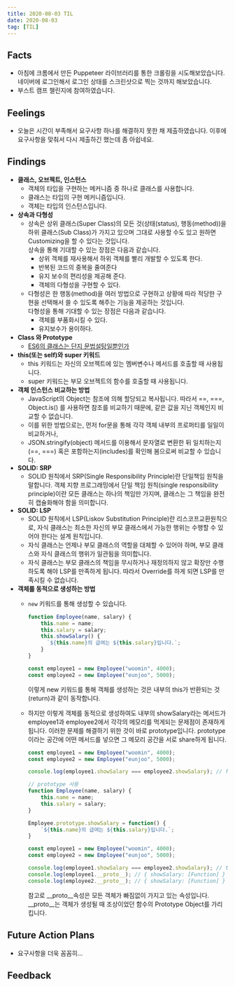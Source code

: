```yaml
---
title: 2020-08-03 TIL
date: 2020-08-03
tag: [TIL]
---
```


## Facts

- 아침에 크롬에서 만든 Puppeteer 라이브러리를 통한 크롤링을 시도해보았습니다. 네이버에 로그인해서 로그인 상태를 스크린샷으로 찍는 것까지 해보았습니다.
- 부스트 캠프 챌린지에 참여하였습니다.

## Feelings

- 오늘은 시간이 부족해서 요구사항 하나를 해결하지 못한 채 제출하였습니다. 이후에 요구사항을 맞춰서 다시 제출하긴 했는데 좀 아쉽네요.

## Findings

- **클래스, 오브젝트, 인스턴스**
  - 객체의 타입을 구현하는 메커니즘 중 하나로 클래스를 사용합니다.
  - 클래스는 타입의 구현 메커니즘입니다.
  - 객체는 타입의 인스턴스입니다.
- **상속과 다형성**
  - 상속은 상위 클래스(Super Class)의 모든 것(상태(status), 행동(method))을 하위 클래스(Sub Class)가 가지고 있으며 그대로 사용할 수도 있고 원하면 Customizing을 할 수 있다는 것입니다.  
    상속을 통해 기대할 수 있는 장점은 다음과 같습니다.
    - 상위 객체를 재사용해서 하위 객체를 빨리 개발할 수 있도록 한다.
    - 반복된 코드의 중복을 줄여준다
    - 유지 보수의 편리성을 제공해 준다.
    - 객체의 다형성을 구현할 수 있다.
  - 다형성은 한 행동(method)을 여러 방법으로 구현하고 상황에 따라 적당한 구현을 선택해서 쓸 수 있도록 해주는 기능을 제공하는 것입니다.  
    다형성을 통해 기대할 수 있는 장점은 다음과 같습니다.
    - 객체를 부품화시킬 수 있다.
    - 유지보수가 용이하다.
- **Class 와 Prototype**
  - [ES6의 클래스는 단지 문법설탕일뿐인가](https://gomugom.github.io/is-class-only-a-syntactic-sugar/)
- **this(또는 self)와 super 키워드**
  - this 키워드는 자신의 오브젝트에 있는 멤버변수나 메서드를 호출할 때 사용됩니다.
  - super 키워드는 부모 오브젝트의 함수를 호출할 때 사용됩니다.
- **객체 인스턴스 비교하는 방법**
  - JavaScript의 Object는 참조에 의해 할당되고 복사됩니다. 따라서 ==, ===, Object.is() 를 사용하면 참조를 비교하기 때문에, 같은 값을 지닌 객체인지 비교할 수 없습니다.
  - 이를 위한 방법으로는, 먼저 for문을 통해 각각 객체 내부의 프로퍼티를 일일이 비교하거나,
  - JSON.stringify(object) 메서드를 이용해서 문자열로 변환한 뒤 일치하는지(==, ===) 혹은 포함하는지(includes)를 확인해 봄으로써 비교할 수 있습니다.
- **SOLID: SRP**
  - SOLID 원칙에서 SRP(Single Responsibility Principle)란 단일책임 원칙을 말합니다. 객체 지향 프로그래밍에서 단일 책임 원칙(single responsibility principle)이란 모든 클래스는 하나의 책임만 가지며, 클래스는 그 책임을 완전히 캡슐화해야 함을 의미합니다.
- **SOLID: LSP**
  - SOLID 원칙에서 LSP(Liskov Substitution Principle)란 리스코프교환원칙으로, 자식 클래스는 최소한 자신의 부모 클래스에서 가능한 행위는 수행할 수 있어야 한다는 설계 원칙입니다.
  - 자식 클래스는 언제나 부모 클래스의 역할을 대체할 수 있어야 하며, 부모 클래스와 자식 클래스의 행위가 일관됨을 의미합니다.
  - 자식 클래스는 부모 클래스의 책임을 무시하거나 재정의하지 않고 확장만 수행하도록 해야 LSP를 만족하게 됩니다. 따라서 Override를 하게 되면 LSP를 만족시킬 수 없습니다.
- **객체를 동적으로 생성하는 방법**
  - `new` 키워드를 통해 생성할 수 있습니다.

      ```javascript
      function Employee(name, salary) {
          this.name = name;
          this.salary = salary;
          this.showSalary() {
            `${this.name}의 급여는 ${this.salary}입니다.`;
          }
      }

      const employee1 = new Employee("woomin", 4000);
      const employee2 = new Employee("eunjoo", 5000);
      ```

    이렇게 new 키워드를 통해 객체를 생성하는 것은 내부의 this가 반환되는 것(return)과 같이 동작합니다.
  - 하지만 이렇게 객체를 동적으로 생성하여도 내부의 showSalary라는 메서드가 employee1과 employee2에서 각각의 메모리를 먹게되는 문제점이 존재하게 됩니다. 이러한 문제를 해결하기 위한 것이 바로 prototype입니다. prototype이라는 공간에 어떤 메서드를 넣으면 그 메모리 공간을 서로 share하게 됩니다.

      ```javascript
      const employee1 = new Employee("woomin", 4000);
      const employee2 = new Employee("eunjoo", 5000);

      console.log(employee1.showSalary === employee2.showSalary); // false
      ```

      ```javascript
      // prototype 사용
      function Employee(name, salary) {
          this.name = name;
          this.salary = salary;
      }

      Employee.prototype.showSalary = function() {
          `${this.name}의 급여는 ${this.salary}입니다.`;
      }

      const employee1 = new Employee("woomin", 4000);
      const employee2 = new Employee("eunjoo", 5000);

      console.log(employee1.showSalary === employee2.showSalary); // true
      console.log(employee1.__proto__); // { showSalary: [Function] }
      console.log(employee2.__proto__); // { showSalary: [Function] }
      ```

      참고로 __proto__속성은 모든 객체가 빠짐없이 가지고 있는 속성입니다. __proto__는 객체가 생성될 때 조상이었던 함수의 Prototype Object를 가리킵니다.

## Future Action Plans

- 요구사항을 더욱 꼼꼼히...

## Feedback
